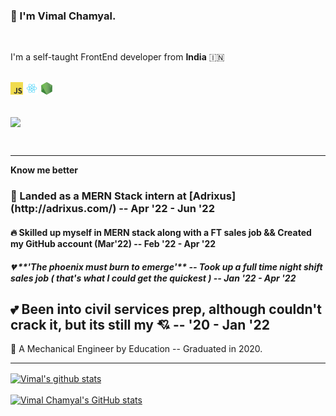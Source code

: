 <p align="center"><h3>  🙏 I'm Vimal Chamyal. </h3></p>

<br />

I'm a self-taught FrontEnd developer from **India** 🇮🇳

<br />
<code><img height="20" alt="javascript" src="https://raw.githubusercontent.com/github/explore/80688e429a7d4ef2fca1e82350fe8e3517d3494d/topics/javascript/javascript.png"></code>
<code><img height="20" alt="react" src="https://raw.githubusercontent.com/github/explore/80688e429a7d4ef2fca1e82350fe8e3517d3494d/topics/react/react.png"></code>
<code><img height="20" alt="nodejs" src="https://raw.githubusercontent.com/github/explore/80688e429a7d4ef2fca1e82350fe8e3517d3494d/topics/nodejs/nodejs.png"></code>  

<br />
<br />

 <a href="https://github.com/VimalChamyal/github-readme-stats"><img align="center" src="https://github-readme-stats.vercel.app/api/top-langs/?username=vimalchamyal&layout=compact&theme=buefy&hide_border=true" /></a>
 
 <br/>
 
________________________________________________________________________________________________________________________________________________________________


**Know me better**

<h3>💼 Landed as a MERN Stack intern at [Adrixus] (http://adrixus.com/) -- Apr '22 - Jun '22 </h3>

<h4>🔥 Skilled up myself in MERN stack along with a FT sales job && Created my GitHub account (Mar'22) -- Feb '22 - Apr '22 </h4>

<h5>💔 **'The phoenix must burn to emerge'** -- Took up a full time night shift sales job ( that's what I could get the quickest ) -- Jan '22 - Apr '22 </h5>

<h2>💕 Been into civil services prep, although couldn't crack it, but its still my 💘 -- '20 - Jan '22</h2>

🎒 A Mechanical Engineer by Education -- Graduated in 2020.

________________________________________________________________________________________________________________________________________________________________

  


<a href="https://github.com/VimalChamyal/github-readme-stats"><img align="center" src="https://github-readme-stats.vercel.app/api?username=VimalChamyal&show_icons=true&include_all_commits=true&theme=buefy&hide_border=true" alt="Vimal's github stats" /></a>
<br />
<br />
[![Vimal Chamyal's GitHub stats](https://github-readme-stats.vercel.app/api?username=VimalChamyal&theme=gruvbox)](https://github.com/VimalChamyal/github-readme-stats)
<br />




<!--START_SECTION:waka-->
<!--END_SECTION:waka-->

